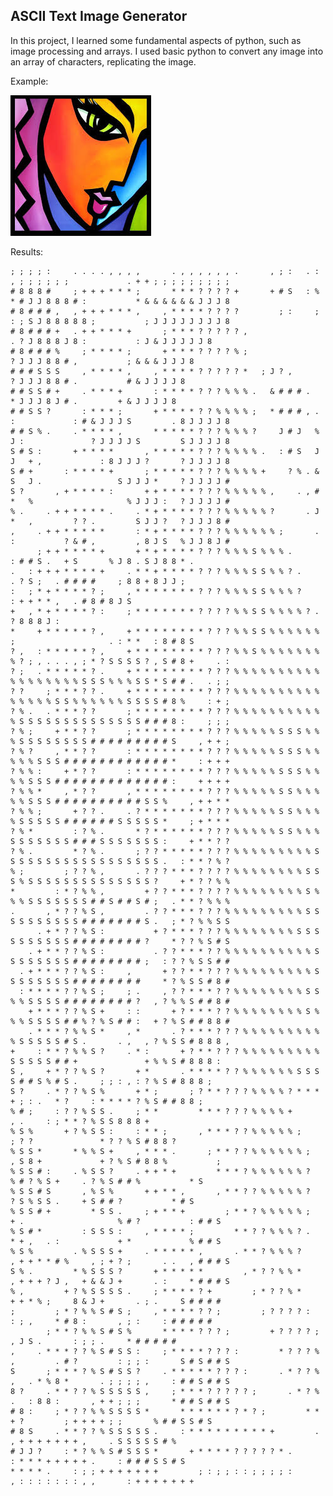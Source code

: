 ## ASCII Text Image Generator

In this project, I learned some fundamental aspects of python, such as image processing and arrays. I used basic python to convert any image into an array of characters, replicating the image.

Example:

![alt text](https://github.com/DanielNawrot/ASCII-Text-Generator/blob/main/image5.jpg)

Results:

    ; ; ; ; :     . . . . , , , ,       . , , , , , , .       , ; :   . : , ; ; ; ; ; ;             . + + ; ; ; ; ; ; ; ; ;
    # 8 8 8 #     ; + + + * * * ;       * * * ? ? ? ? +       + # S   : % * # J J 8 8 8 # :           * & & & & & & J J J 8
    # 8 # # # ,   , + + + * * * ,     , * * * * ? ? ? ?         ; :     ; : ; S J 8 8 8 8 8 ;           ; J J J J J J J J 8
    # 8 # # # +   . + + * * * +       ; * * * ? ? ? ? ? ,                     . ? J 8 8 8 J 8 :           : J & J J J J J 8
    # 8 # # # %     ; * * * * ;       + * * * ? ? ? ? % ;                         ? J J J 8 8 # ,           ; & & & J J J 8
    # # # S S S     , * * * * ,     , * * * * ? ? ? ? ? *   ; J ? ,                 ? J J J 8 8 # .           # & J J J J 8
    # # S S # +     . * * * +       : * * * * ? ? ? % % % .   & # # # .               * J J J 8 J # .         + & J J J J 8
    # # S S ?       : * * * ;       + * * * * ? ? % % % % ;   * # # # , . :             : # & J J J S         . 8 J J J J 8
    # # S % .     . * * * * ,       * * * * * ? ? ? % % % ?     J # J   % J :               ? J J J J S         S J J J J 8
    S # S :       + * * * *       , * * * * * ? ? ? % % % % .   : # S   J J   + ,             : 8 J J J ?       ? J J J J 8
    S # +       : * * * * +       ; * * * * * ? ? ? % % % % +     ? % . & S   J .                 S J J J *     ? J J J J #
    S ?       , + * * * * :       + + * * * * ? ? ? % % % % % ,     . , # *   %                     % J J J :   ? J J J J #
    % .     . + + * * * * .     . * + * * * * ? ? ? % % % % % ?       . J *   ,         ? ? .         S J J ?   ? J J J 8 #
    ,     . + + * * * * *       : * + * * * * ? ? ? % % % % % % ;       . :           ? & # ,         , 8 J S   % J J 8 J #
          ; + + * * * * +       + * + * * * * ? ? ? % % % S % % % .               : # # S .   + S       % J 8 . S J 8 8 * .
    .   : + + + * * * * +     . * * + * * * * ? ? ? % % % S S % % ? .           . ? S ;   . # # # #     ; 8 8 + 8 J J ;
    :   ; * + * * * * ? ;     , * * * * * * * ? ? ? % % % S S % % % ?                     : + + * * ,   . # 8 # 8 J S
    +   , * + * * * * ? :     ; * * * * * * * ? ? ? ? % % S S % % % % ? .                                 ? 8 8 8 J :
    *     + * * * * * ? ,     + * * * * * * * * ? ? ? % % S S % % % % % % ;                     . : * *   : 8 # 8 S
    ? ,   : * * * * * ? ,     + * * * * * * * * ? ? ? % % S % % % % % % % % ? ; , . . . , ; * ? S S S S ? , S # 8 +     . :
    ? ;   . * * * * * ? .     + * * * * * * * * ? ? ? % % % % % % % % % % % % % % % % % % S S S % % % S S * S # # .   . ; ;
    ? ?     ; * * * ? ? .     + * * * * * * * * ? ? ? % % % % % % % % % % % % % % % S S % % % % % % S S S S # 8 %     : + ;
    ? % .   . * * * ? ?       ; * * * * * * * * ? ? ? % % % % % % % % % % % S S S S S S S S S S S S S S # # # 8 :     ; ; ;
    ? % ;     + * * ? ?       ; * * * * * * * * ? ? ? % % % % % S S S % % % S S S S S S S S # # # # # # # # # S     , + + ;
    ? % ?     , * * ? ?       : * * * * * * * * ? ? ? % % % % % S S S % % % % % S S S # # # # # # # # # # # # *     : + + +
    ? % % :     + * ? ?       : * * * * * * * * ? ? ? % % % % % S S S % % % % S S S # # # # # # # # # # # # # :     + + + +
    ? % % *     , * ? ?       , * * * * * * * * ? ? ? % % % % % S S % % % % % S S S # # # # # # # # # # S S %     , + + * *
    ? % % ;       + ? ? .     . ? * * * * * * * ? ? ? % % % % % S S % % % % S S S S S # # # # # # S S S S S *     ; + * * *
    ? % *         : ? % .       * ? * * * * * * ? ? ? % % % % % S S % % % S S S S S S S # # # S S S S S S S :     + * * ? ?
    ? % .         * ? % .       ; ? ? * * * * * ? ? ? % % % % % % % % % S S S S S S S S S S S S S S S S S S .   : * * ? % ?
    % ;         ; ? ? % ,       . ? ? ? * * * ? ? ? ? % % % % % % % % S S S % S S S S S S S S S S S S S S ?     + * ? ? % %
    *         : * ? % % ,         + ? ? * * * ? ? ? ? % % % % % % % % S % % % S S S S S S S # # S # # S # ;   . * * ? % % %
    .       , * ? ? % S ,         . ? ? * * * ? ? ? % % % % % % % % % S S S S S S S S S S # # # # # # # S .   ; * ? % % S S
          . + * ? ? % S :           + ? * * * ? ? ? % % % % % % % % S S S S S S S S S S # # # # # # # # ?     * ? ? % S # S     
        . + * * ? ? % S :           . ? ? * * * ? ? % % % % % % % % % % S S S S S S S S # # # # # # # # ;   : ? ? % S S # #
      . + * * * ? ? % S :     ,       + ? ? * * ? ? ? % % % % % % % % % S S S S S S S S # # # # # # # #     * ? % S S # 8 #
      : * * * * ? ? % S ;     ; .     , ? ? * * * ? ? % % % % % % % % S S % % S S S S # # # # # # # # ?   , ? % % S # # 8 #
        + * * * ? ? % S +     : :       + ? * * * ? ? % % % % % % % % S % % % S S S S # # % ? % S # # :   + ? % S # # 8 8 #
        . * * * ? % % S *     , *       . ? * * * ? ? ? % % % % % % % % % % S S S S S # S .       . ,   , ? % S S # 8 8 8 ,
    +     : * * ? % % S ?     . * :       + ? * * ? ? ? % % % % % % % % % S S S S S # # +               + % % S # 8 8 8 :
    S ,     + * ? ? % S ?       + *       . * * * * ? ? % % % % % % S S S S # # S % # S .     ; ; : , : ? % S # 8 8 8 ;
    S ?     . * ? ? % S %       + * ;       ; ? * * ? ? ? % % % % ? * * * + ; : .   * ?     : * * * * ? % S # # 8 8 ;
    % # ;     : ? ? % S S .     ; * *         * * * ? ? ? % % % % +                 , .     : ; * * ? % S S 8 8 8 +
    % S %       + ? % S S :     : * * ;       , * * * ? ? % % % % % ;       ; ? ?               * ? ? % S # 8 8 ?
    % S S *       * % % S +     , * * * .       ; * * ? ? % % % % % % ;     , S 8 +             + ? % S # 8 8 %           ;
    % S S # :     . % S S ?     . + + * +         * * * ? % % % % % % ?         % # ? % S +     . ? % S # # %           * S
    % S S # S       , % S %       + + * * ,       , * * ? ? % % % % % ?           ? S % S S .     + S # # ?           * # S
    % S S # +         * S S .     ; + * * +         ; * * ? % % % % % ;     + .                     % # ?           : # # S
    % S # *         : S S S :     , * * * * ;         * * ? ? % % % ? .     * + ,   . :             + *             % # # S
    % S %         . % S S S +     . * * * * * ,       . * * ? % % % ?     , + + * * # %     , ; + ? ;       . .   , # # # S
    S % .         * % S S S ?       + * * * * *         , * ? ? % % *     , + + + ? J ,   + & & J +       . :     * # # # S
    % ,         + ? % S S S S .     ; * * * * ? +         ; * ? ? % *       + + * % ;     8 & J +       . ; .     S # # # #
    ;         ; * ? % % S # S ;     , * * * * ? ? ;         ; ? ? ? ? :       : ; ,     * # 8 :       , ; :     : # # # # #
            ; * * ? % % S # S %       * * * * ? ? ? ;         + ? ? ? ? ;             , J S .       : ; ; .     * # # # # #
    ,     . * * * ? ? % S # S S :     ; * * * * ? ? ? :         * ? ? ? % ,         . # ?         : ; ; :       S # S # # S
    S       ; * * * ? % S # S S ?     . * * * * * ? ? ? :       . * ? ? % ,   . * % 8 *       . ; ; ; ; ,     : # # S # # S
    8 ?     . * * ? ? % S S S S S ,     ; * * * ? ? ? ? ? ;       . * ? % .   : 8 8 :       , + + ; ; ;       * # # S # # S
    # 8 :     ; * ? ? % % S S S S *       * * * * * * ? * ? ;         * *     + ?         ; + + + + ; ;       % # # S S # S
    # 8 S     . * * ? ? % S S S S S .     : * * * * * * * * * +         .             , + + + + + + + ,     . S S S S S # %
    # J J ?     : * ? % % S # S S S *       + * * * * ? ? ? ? ? * .                 : * * * + + + + + .     : # # # S S # S
    * * * * .     : ; ; + + + + + + +         ; : ; ; : : ; ; ; ; :               , : : : : : : : , ,       : + + + + + + +
